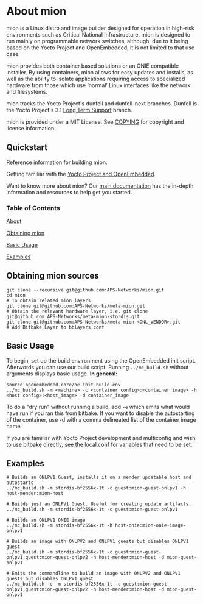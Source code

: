 
# About mion

mion is a Linux distro and image builder designed for operation in
high-risk environments such as Critical National Infrastructure. mion is
designed to run mainly on programmable network switches, although, due to it
being based on the Yocto Project and OpenEmbedded, it is not limited to that use case.

mion provides both container based solutions or an ONIE compatible installer. By using containers, mion allows for easy updates and installs, as well as the ability to isolate applications requiring access to specialized hardware from those which use ‘normal’ Linux interfaces like the network and filesystems.

mion tracks the Yocto Project's dunfell and dunfell-next branches. Dunfell is the Yocto Project's 3.1 [Long Term Support](https://www.yoctoproject.org/yocto-project-long-term-support-announced/) branch.

mion is provided under a MIT License. See [COPYING](#copying) for copyright and license information.

## Quickstart

Reference information for building mion.

Getting familiar with the [Yocto Project and OpenEmbedded](https://www.yoctoproject.org/docs/).

Want to know more about mion? Our [main documentation](https://aps-networks.github.io/mion-docs/) has the in-depth information and resources to help get you started.

### Table of Contents

[About](#about-mion)

[Obtaining mion](#obtaining-mion-sources)

[Basic Usage](#basic-usage)

[Examples](#examples)

## Obtaining mion sources

```shell
git clone --recursive git@github.com:APS-Networks/mion.git
cd mion
# To obtain related mion layers:
git clone git@github.com:APS-Networks/meta-mion.git
# Obtain the relevant hardware layer, i.e. git clone git@github.com:APS-Networks/meta-mion-stordis.git
git clone git@github.com:APS-Networks/meta-mion-<ONL_VENDOR>.git
# Add Bitbake Layer to bblayers.conf
```

## Basic Usage

To begin, set up the build environment using the OpenEmbedded init script.
Afterwords you can use our build script. Running `../mc_build.sh` without
arguments displays basic usage. **In general:**

```shell
source openembedded-core/oe-init-build-env
../mc_build.sh -m <machine> -c <container config>:<container image> -h <host config>:<host_image> -d container_image
```

To do a "dry run" without running a build, add `-e` which emits what would have run if you ran this from bitbake.
If you want to disable the autostarting of the container, use -d with a comma delineated list of the container image name.

If you are familiar with Yocto Project development and multiconfig and wish to use bitbake directly, see the local.conf for variables that need to be set.

## Examples

```shell
# Builds an ONLPV1 Guest, installs it on a mender updatable host and autostarts
../mc_build.sh -m stordis-bf2556x-1t -c guest:mion-guest-onlpv1 -h host-mender:mion-host

# Builds just an ONLPV1 Guest. Useful for creating update artifacts.
../mc_build.sh -m stordis-bf2556x-1t -c guest:mion-guest-onlpv1

# Builds an ONLPV1 ONIE image
../mc_build.sh -m stordis-bf2556x-1t -h host-onie:mion-onie-image-onlpv1

# Builds an image with ONLPV2 and ONLPV1 guests but disables ONLPV1 guest
../mc_build.sh -m stordis-bf2556x-1t -c guest:mion-guest-onlpv1,guest:mion-guest-onlpv2 -h host-mender:mion-host -d mion-guest-onlpv1

# Emits the commandline to build an image with ONLPV2 and ONLPV1 guests but disables ONLPV1 guest
../mc_build.sh -e -m stordis-bf2556x-1t -c guest:mion-guest-onlpv1,guest:mion-guest-onlpv2 -h host-mender:mion-host -d mion-guest-onlpv1
```
